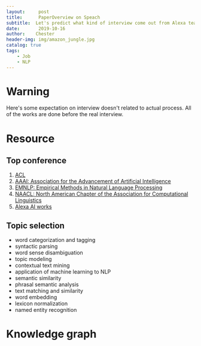 ```yaml
---
layout:     post
title:      PaperOverview on Speach
subtitle:  Let's predict what kind of interview come out from Alexa team
date:       2019-10-16
author:    Chester
header-img: img/amazon_jungle.jpg
catalog: true
tags:
    - Job
    - NLP
---
```

# Warning
Here's some expectation on interview doesn't related to actual process. All of the works are done before the real interview. 

# Resource 
## Top conference
1. [ACL](http://www.aclweb.org/ "Association for Computational Linguistics")
2. [AAAI: Association for the Advancement of Artificial Intelligence](http://www.aaai.org/ "Association for the Advancement of Artificial Intelligence")
3. [EMNLP: Empirical Methods in Natural Language Processing](http://hum.csse.unimelb.edu.au/emnlp2013/ "Empirical Methods in Natural Language Processing")
4. [NAACL: North American Chapter of the Association for Computational Linguistics](http://naacl.org/ "North American Chapter of the Association for Computational Linguistics")
5. [Alexa AI works]([https://amazon.jobs/zh/teams/alexa-ai)

## Topic selection
- word categorization and tagging
- syntactic parsing
- word sense disambiguation 
- topic modeling 
- contextual text mining
- application of machine learning to NLP
- semantic similarity
- phrasal semantic analysis
- text matching and similarity
- word embedding
- lexicon normalization
- named entity recognition

# Knowledge graph
<!--stackedit_data:
eyJoaXN0b3J5IjpbLTkyNTUwNjU2LC04MzUzNDM3NzYsMjE4Mz
MzNzM2XX0=
-->